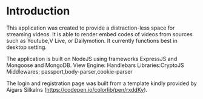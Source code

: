 # Introduction
This application was created to provide a distraction-less space for streaming videos.
It is able to render embed codes of videos from sources such as Youtube,V Live, or Dailymotion. 
It currently functions best in desktop setting.

The application is built on NodeJS using frameworks ExpressJS and Mongoose and MongoDB.
View Engine: Handlebars
Libraries:CryptoJS
Middlewares: passport,body-parser,cookie-parser

The login and registration page was built from a template kindly provided by Aigars Silkalns (https://codepen.io/colorlib/pen/rxddKy).
